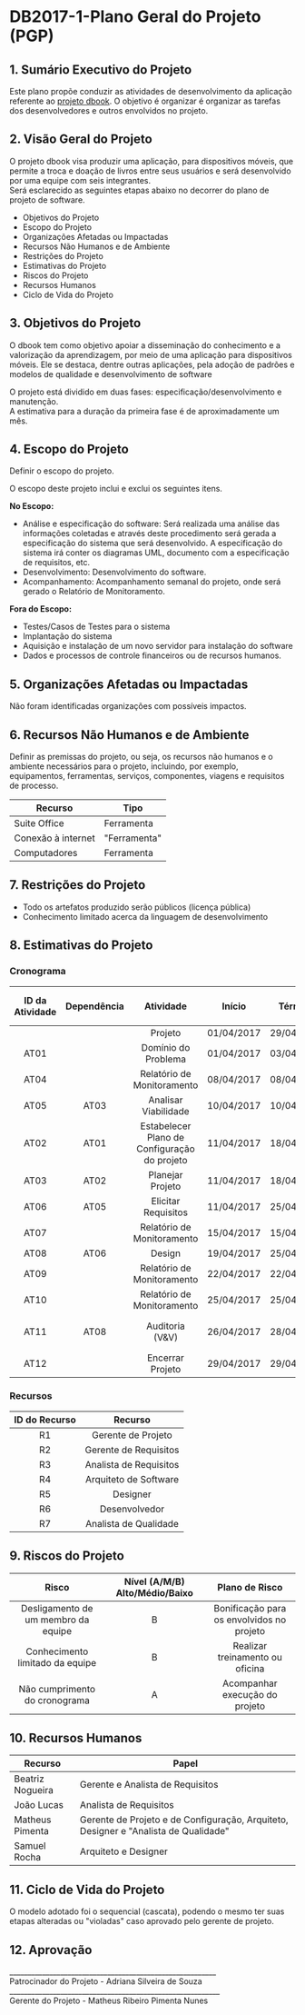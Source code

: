 # DB2017-1-Plano Geral do Projeto (PGP)

## 1. Sumário Executivo do Projeto

Este plano propõe conduzir as atividades de desenvolvimento da aplicação referente ao [projeto dbook](https://github.com/matheuspiment/dbook/blob/master/docs/DB2017-1-TAP-1.0.md).
O objetivo é organizar é organizar as tarefas dos desenvolvedores e outros envolvidos no projeto.

## 2. Visão Geral do Projeto
  
O projeto dbook visa produzir uma aplicação, para dispositivos móveis, que permite a troca e doação de livros entre seus usuários 
e será desenvolvido por uma equipe com seis integrantes.  
Será esclarecido as seguintes etapas abaixo no decorrer do plano de projeto de software.  
- Objetivos do Projeto
- Escopo do Projeto
- Organizações Afetadas ou Impactadas
- Recursos Não Humanos e de Ambiente
- Restrições do Projeto
- Estimativas do Projeto
- Riscos do Projeto
- Recursos Humanos
- Ciclo de Vida do Projeto

## 3. Objetivos do Projeto

 O dbook tem como objetivo apoiar a disseminação do conhecimento e a valorização da aprendizagem, 
 por meio de uma aplicação para dispositivos móveis. Ele se destaca, dentre outras aplicações, 
 pela adoção de padrões e modelos de qualidade e desenvolvimento de software
 
 O projeto está dividido em duas fases: especificação/desenvolvimento e manutenção.  
 A estimativa para a duração da primeira fase é de aproximadamente um mês.

## 4. Escopo do Projeto

Definir o escopo do projeto.

O escopo deste projeto inclui e exclui os seguintes itens.

**No Escopo:**  
* Análise e especificação do software: Será realizada uma análise das informações coletadas e através deste procedimento
será gerada a especificação do sistema que será desenvolvido. A especificação do sistema irá conter os diagramas UML,
documento com a especificação de requisitos, etc.  
* Desenvolvimento: Desenvolvimento do software.     
* Acompanhamento: Acompanhamento semanal do projeto, onde será gerado o Relatório de Monitoramento.   

**Fora do Escopo:**  
* Testes/Casos de Testes para o sistema    
* Implantação do sistema
* Aquisição e instalação de um novo servidor para instalação do software
* Dados e processos de controle financeiros ou de recursos humanos.

## 5. Organizações Afetadas ou Impactadas

Não foram identificadas organizações com possíveis impactos.

## 6. Recursos Não Humanos e de Ambiente

Definir as premissas do projeto, ou seja, os recursos não humanos e o ambiente necessários para o projeto, incluindo, por exemplo, equipamentos, ferramentas, serviços, componentes, viagens e requisitos de processo. 

| Recurso             | Tipo          |
| ------------------- |---------------|
| Suite Office        | Ferramenta    |
| Conexão à internet  | "Ferramenta"  |
| Computadores        | Ferramenta    |

## 7. Restrições do Projeto

* Todo os artefatos produzido serão públicos (licença pública)
* Conhecimento limitado acerca da linguagem de desenvolvimento

## 8. Estimativas do Projeto

### Cronograma

| ID da Atividade | Dependência   | Atividade   | Início     | Término    | Tempo Previsto (dias)   | Recurso   |
|:---------------:|:-------------:|:-----------:|:----------:|:----------:|:-----------------------:|:---------:|
|                 | | Projeto | 01/04/2017 | 29/04/2017 | 25 | |
| AT01 | | Domínio do Problema  | 01/04/2017 | 03/04/2017 | 2 | R1, R2, R3 |
| AT04 | | Relatório de Monitoramento | 08/04/2017 | 08/04/2017 | 1 | R7 |
| AT05 | AT03| Analisar Viabilidade | 10/04/2017 | 10/04/2017 | 1 | R1 |
| AT02 | AT01 | Estabelecer Plano de Configuração do projeto | 11/04/2017 | 18/04/2017 | 6 | R1 |
| AT03 | AT02 | Planejar Projeto | 11/04/2017 | 18/04/2017 | 6 | R1 |
| AT06 | AT05| Elicitar Requisitos | 11/04/2017 | 25/04/2017 | 11 | R2, R3 |
| AT07 | | Relatório de Monitoramento | 15/04/2017 | 15/04/2017 | 1 | R7 |
| AT08 | AT06| Design | 19/04/2017 | 25/04/2017 | 5 | R4, R5 |
| AT09 | | Relatório de Monitoramento | 22/04/2017 | 22/04/2017 | 1 | R7 |
| AT10 | | Relatório de Monitoramento | 25/04/2017 | 25/04/2017 | 1 | R7 |
| AT11 | AT08| Auditoria (V&V) | 26/04/2017 | 28/04/2017 | 3 | R1, R2, R3, R4, R5, R,7 |
| AT12 | | Encerrar Projeto | 29/04/2017 | 29/04/2017 | 1 | R1 |

### Recursos

| ID do Recurso | Recurso |
|:-------------:|:-------:|
| R1 | Gerente de Projeto |
| R2 | Gerente de Requisitos |
| R3 | Analista de Requisitos |
| R4 | Arquiteto de Software |
| R5 | Designer |
| R6 | Desenvolvedor |
| R7 | Analista de Qualidade |

## 9. Riscos do Projeto

| Risco | Nível (A/M/B) Alto/Médio/Baixo | Plano de Risco |
|:-------------:|:-------:|:-------:|
| Desligamento de um membro da equipe | B | Bonificação para os envolvidos no projeto |
| Conhecimento limitado da equipe | B | Realizar treinamento ou oficina |
| Não cumprimento do cronograma | A | Acompanhar execução do projeto |

## 10. Recursos Humanos

| Recurso | Papel |
|-------------|-------|
| Beatriz Nogueira | Gerente e Analista de Requisitos |
| João Lucas | Analista de Requisitos |
| Matheus Pimenta  | Gerente de Projeto e de Configuração, Arquiteto, Designer e "Analista de Qualidade" |
| Samuel Rocha     | Arquiteto e Designer |

## 11. Ciclo de Vida do Projeto

O modelo adotado foi o sequencial (cascata), podendo o mesmo ter suas etapas alteradas ou "violadas" caso aprovado pelo
gerente de projeto.

## 12. Aprovação

<dl>
  <dt>_________________________________________________________</dt>
  <dt>Patrocinador do Projeto - Adriana Silveira de Souza</dt>

  <dt>__________________________________________________________</dt>
  <dt>Gerente do Projeto - Matheus Ribeiro Pimenta Nunes</dt>
</dl>
<dl>
